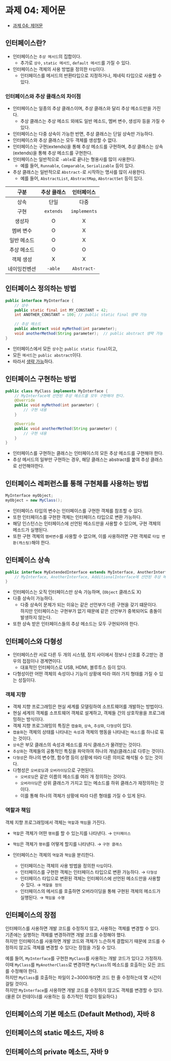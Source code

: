 # 과제 04: 제어문

- [과제 04: 제어문](#과제-04-제어문)

## 인터페이스란?

* 인터페이스는 `추상 메서드`의 집합이다.
  * 추가로 `상수`, `static 메서드`, `default 메서드`를 가질 수 있다.
* 인터페이스는 객체의 사용 방법을 정의한 `타입`이다.
  * 인터페이스를 메서드의 반환타입으로 지정하거나, 제네릭 타입으로 사용할 수 있다.

### 인터페이스와 추상 클래스의 차이점

* 인터페이스는 일종의 추상 클래스이며, 추상 클래스와 달리 추상 메소드만을 가진다.
    * 추상 클래스는 추상 메소드 외에도 일반 메소드, 멤버 변수, 생성자 등을 가질 수 있다.
* 인터페이스는 다중 상속이 가능한 반면, 추상 클래스는 단일 상속만 가능하다.
* 인터페이스와 추상 클래스는 모두 객체를 생성할 수 없다.
* 인터페이스는 구현(extends)을 통해 추상 메소드를 구현하며, 추상 클래스는 상속(extends)을 통해 추상 메소드를 구현한다.
* 인터페이스는 일반적으로 `-able`로 끝나는 형용사를 많이 사용한다.
    * 예를 들어, `Runnable`, `Comparable`, `Serializable` 등이 있다.
* 추상 클래스는 일반적으로 `Abstract-`로 시작하는 명사를 많이 사용한다.
    * 예를 들어, `AbstractList`, `AbstractMap`, `AbstractSet` 등이 있다.

|   구분   |  추상 클래스   |    인터페이스     |
|:------:|:---------:|:------------:|
|   상속   |    단일     |      다중      |
|   구현   | `extends` | `implements` |
|  생성자   |     O     |      X       |
| 멤버 변수  |     O     |      X       |
| 일반 메소드 |     O     |      X       |
| 추상 메소드 |     O     |      O       |
| 객체 생성  |     X     |      X       |
| 네이밍컨벤션 |  `-able`  | `Abstract-`  |

## 인터페이스 정의하는 방법

```java
public interface MyInterface {
    // 상수
    public static final int MY_CONSTANT = 42;
    int ANOTHER_CONSTANT = 100; // public static final 생략 가능

    // 추상 메소드
    public abstract void myMethod(int parameter);
    void anotherMethod(String parameter);  // public abstract 생략 가능
}
```

* 인터페이스에서 모든 `상수`는 `public static final`이고,
* 모든 `메서드`는 `public abstract`이다.
* 따라서 <U>생략 가능</U>하다.

## 인터페이스 구현하는 방법

```java
public class MyClass implements MyInterface {
    // MyInterface에 선언된 추상 메소드를 모두 구현해야 한다.
    @Override
    public void myMethod(int parameter) {
        // 구현 내용
    }

    @Override
    public void anotherMethod(String parameter) {
        // 구현 내용
    }
}
```

* 인터페이스를 구현하는 클래스는 인터페이스의 모든 추상 메소드를 구현해야 한다.
* 추상 메서드의 일부만 구현하는 경우, 해당 클래스는 abstract를 붙여 추상 클래스로 선언해야한다.

## 인터페이스 레퍼런스를 통해 구현체를 사용하는 방법

```java
MyInterface myObject;
myObject = new MyClass();
```

* 인터페이스 타입의 변수는 인터페이스를 구현한 객체를 참조할 수 있다.
* 또한 인터페이스를 구현한 객체는 인터페이스 타입으로 변환 가능하다.
* 해당 인스턴스는 인터페이스에 선언된 메소드만을 사용할 수 있으며, 구현 객체의 메소드가 실행된다.
* 또한 구현 객체의 `멤버변수`를 사용할 수 없으며, 이를 사용하려면 구현 객체로 `타입 변환(캐스팅)`해야 한다.

## 인터페이스 상속

```java
public interface MyExtendedInterface extends MyInterface, AnotherInterface, AdditionalInterface {
    // MyInterface, AnotherInterface, AdditionalInterface에 선언된 추상 메소드를 모두 구현해야 한다.
}
```

* 인터페이스는 오직 인터페이스만 상속 가능하며, (`Object` 클래스도 X)
* 다중 상속이 가능하다.
    * 다중 상속이 문제가 되는 이유는 같은 선언부가 다른 구현을 갖기 떄문이다.  
      하지만 인터페이스는 구현부가 없기 때문에 같은 선언부가 중복되어도 충돌이 발생하지 않는다.
* 또한 상속 받은 인터페이스들의 추상 메소드는 모두 구현되어야 한다.

## 인터페이스와 다형성

* 인터페이스란 서로 다른 두 개의 시스템, 장치 사이에서 정보나 신호를 주고받는 경우의 접점이나 경계면이다.
  * 대표적인 인터페이스로 USB, HDMI, 블루투스 등이 있다.
* 다형성이란 어떤 객체의 속성이나 기능이 상황에 따라 여러 가지 형태를 가질 수 있는 성질이다. 

### 객체 지향

* 객체 지향 프로그래밍은 현실 세계를 모델링하여 소프트웨어를 개발하는 방법이다.
* 현실 세계의 객체를 소프트웨어 객체로 설계하고, 객체들 간의 상호작용을 프로그래밍하는 방식이다.
* 객체 지향 프로그래밍의 특징은 `캡슐화`, `상속`, `추상화`, `다형성`이 있다.
* `캡슐화`는 객체의 상태를 나타내는 `속성`과 객체의 행동을 나타내는 `메소드`를 하나로 묶는 것이다.
* `상속`은 부모 클래스의 속성과 메소드를 자식 클래스가 물려받는 것이다.
* `추상화`는 객체들의 공통적인 특징을 파악하여 하나의 개념(클래스)로 다루는 것이다.
* `다형성`은 하나의 변수명, 함수명 등이 상황에 따라 다른 의미로 해석될 수 있는 것이다.
* 다형성은 `오버로딩`과 `오버라이딩`으로 구현된다.
  * `오버로딩`은 같은 이름의 메소드를 여러 개 정의하는 것이다.
  * `오버라이딩`은 상위 클래스가 가지고 있는 메소드를 하위 클래스가 재정의하는 것이다.
  * 이를 통해 하나의 객체가 상황에 따라 다른 형태를 가질 수 있게 된다.

### 역할과 책임

객체 지향 프로그래밍에서 객체는 `역할`과 `책임`을 가진다.

* `역할`은 객체가 어떤 `행위`를 할 수 있는지를 나타낸다. → `인터페이스`
* `책임`은 객체가 `행위`를 어떻게 할지를 나타낸다. → `구현 클래스`

* 인터페이스는 객체의 `역할`과 `책임`을 분리한다.
  * 인터페이스는 객체의 사용 방법을 정의한 `타입`이다.
  * 인터페이스를 구현한 객체는 인터페이스 타입으로 변환 가능하다. → `다형성`
  * 인터페이스 타입으로 변환된 객체는 인터페이스에 선언된 메소드만을 사용할 수 있다. → `역할을 정의`
  * 인터페이스의 메서드를 호출하면 오버라이딩을 통해 구현된 객체의 메소드가 실행된다. → `책임을 수행`

## 인터페이스의 장점

인터페이스를 사용하면 개발 코드를 수정하지 않고, 사용하는 객체를 변경할 수 있다.  
기존에는 실행하는 객체를 변경하려면 개발 코드를 수정해야 했다.  
하지만 인터페이스를 사용하면 개발 코드와 객체가 느슨하게 결합되기 때문에 코드를 수정하지 않고도 객체를 변경할 수 있다는 장점을 가질 수 있다.

예를 들어, `MyInterface`를 구현한 `MyClass`를 사용하는 개발 코드가 있다고 가정하자.  
이때 `MyClass`를 `MyAnotherClass`로 변경하면 `MyClass`의 메소드를 호출하는 모든 코드를 수정해야 한다.  
하지만 `MyClass`를 호출하는 파일이 2~3000개라면 코드 한 줄 수정하는데 몇 시간이 걸릴 것이다.   
하지만 `MyInterface`를 사용하면 개발 코드를 수정하지 않고도 객체를 변경할 수 있다.  
(물론 DI 컨테이너를 사용하는 등 추가적인 작업이 필요하다.)

## 인터페이스의 기본 메소드 (Default Method), 자바 8

## 인터페이스의 static 메소드, 자바 8

## 인터페이스의 private 메소드, 자바 9
